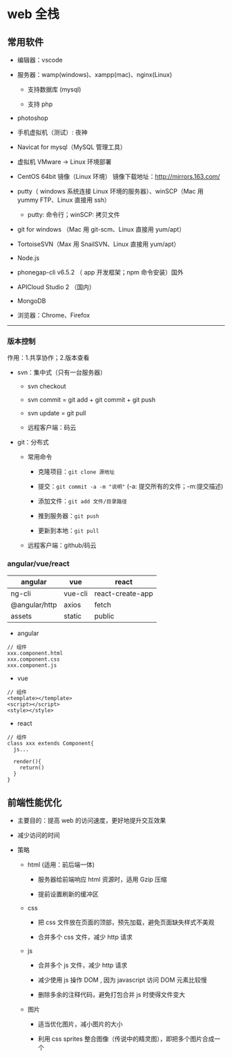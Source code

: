 # web 全栈

## 常用软件

- 编辑器：vscode

- 服务器：wamp(windows)、xampp(mac)、nginx(Linux)

  - 支持数据库 (mysql)

  - 支持 php

- photoshop

- 手机虚拟机（测试）: 夜神

- Navicat for mysql（MySQL 管理工具）

- 虚拟机 VMware -> Linux 环境部署

- CentOS 64bit 镜像（Linux 环境） 镜像下载地址：http://mirrors.163.com/

- putty（ windows 系统连接 Linux 环境的服务器）、winSCP（Mac 用 yummy FTP、Linux 直接用 ssh）

  - putty: 命令行；winSCP: 拷贝文件

- git for windows （Mac 用 git-scm、Linux 直接用 yum/apt）

- TortoiseSVN（Max 用 SnailSVN、Linux 直接用 yum/apt）

- Node.js

- phonegap-cli v6.5.2 （ app 开发框架；npm 命令安装）国外

- APICloud Studio 2 （国内）

- MongoDB

- 浏览器：Chrome、Firefox

---

### 版本控制

作用：1.共享协作；2.版本查看

- svn：集中式（只有一台服务器）

  - svn checkout

  - svn commit = git add + git commit + git push

  - svn update = git pull

  - 远程客户端：码云

- git：分布式

  - 常用命令

    - 克隆项目：`git clone 源地址`

    - 提交：`git commit -a -m "说明"` (-a: 提交所有的文件；-m:提交描述)

    - 添加文件：`git add 文件/目录路径`

    - 推到服务器：`git push`

    - 更新到本地：`git pull`

  - 远程客户端：github/码云

### angular/vue/react

| angular       | vue     | react            |
| ------------- | ------- | ---------------- |
| ng-cli        | vue-cli | react-create-app |
| @angular/http | axios   | fetch            |
| assets        | static  | public           |

- angular

```
// 组件
xxx.component.html
xxx.component.css
xxx.component.js
```

- vue

```
// 组件
<template></template>
<script></script>
<style></style>
```

- react

```
// 组件
class xxx extends Component{
  js...

  render(){
    return()
  }
}
```

## 前端性能优化

- 主要目的：提高 web 的访问速度，更好地提升交互效果

- 减少访问的时间

- 策略

  - html (适用：前后端一体)

    - 服务器给前端响应 html 资源时，适用 Gzip 压缩

    - 提前设置刷新的缓冲区

  - css

    - 把 css 文件放在页面的顶部，预先加载，避免页面缺失样式不美观

    - 合并多个 css 文件，减少 http 请求

  - js

    - 合并多个 js 文件，减少 http 请求

    - 减少使用 js 操作 DOM , 因为 javascript 访问 DOM 元素比较慢

    - 删除多余的注释代码，避免打包合并 js 时使得文件变大

  - 图片

    - 适当优化图片，减小图片的大小

    - 利用 css sprites 整合图像（传说中的精灵图），即把多个图片合成一个
